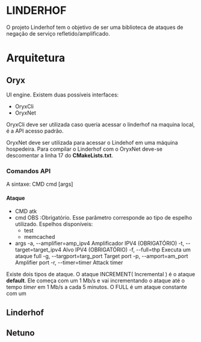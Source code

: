 # LINDERHOF  
  
O projeto Linderhof tem o objetivo de ser uma biblioteca de ataques de negação de serviço refletido/amplificado.  
  
  
# Arquitetura

## Oryx
UI engine.
Existem duas possíveis interfaces:

 - OryxCli
 - OryxNet

OryxCli deve ser utilizada caso queria acessar o linderhof na maquina local, é a API acesso padrão. 

OryxNet deve ser utilizada para acessar o Lindehof em uma máquina hospedeira. Para compilar o Linderhof com o OryxNet deve-se descomentar a linha 17 do **CMakeLists.txt**.

### Comandos API
A sintaxe:
CMD cmd [args]

#### Ataque
- CMD 
atk
- cmd
OBS :Obrigatório. Esse parâmetro corresponde ao tipo de espelho utilizado. 
Espelhos disponíveis:
	- test 	
	- memcached
- args
   -a, --amplifier=amp_ipv4   Amplificador IPV4 (OBRIGATÓRIO)
   -t, --target=target_ipv4   Alvo IPV4 (OBRIGATÓRIO)
  -f, --full=thp Executa um ataque full
  -g, --targport=targ_port   Target port
  -p, --amport=am_port       Amplifier port
  -r, --timer=timer          Attack timer

Existe dois tipos de ataque. O ataque INCREMENT( Incremental ) é o ataque **default**. Ele começa com um  1 Mb/s e vai incrementando o ataque até o tempo *timer* em 1 Mb/s a cada 5 minutos. O FULL é um ataque constante com um 
  





## Linderhof

## Netuno
<!--stackedit_data:
eyJoaXN0b3J5IjpbLTE0MjE4NTQyODcsLTE0NzU1OTU2NjcsLT
QwOTI2MzY0NiwxNzA0NzExODE0LDcxNjI2Mzk0OCwtMTcwNzM0
NTUzNCw1MjIwMTM4MjgsLTk5MzIyNDU4Nl19
-->